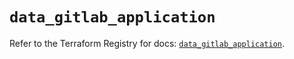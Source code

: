 # `data_gitlab_application`

Refer to the Terraform Registry for docs: [`data_gitlab_application`](https://registry.terraform.io/providers/gitlabhq/gitlab/18.1.1/docs/data-sources/application).

